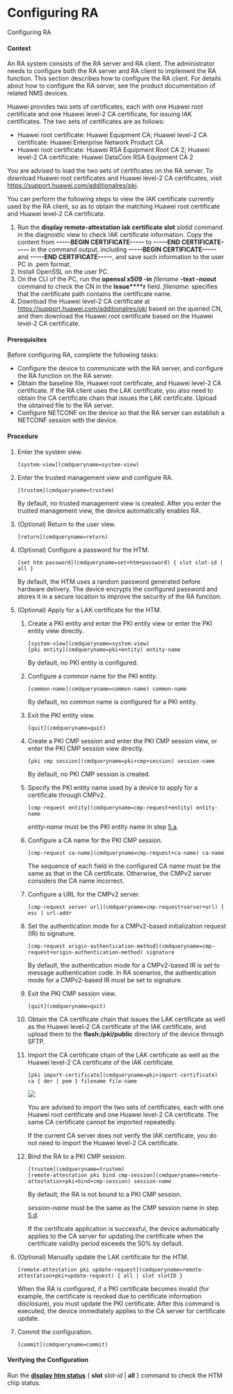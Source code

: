 Configuring RA
==============

Configuring RA

#### Context

An RA system consists of the RA server and RA client. The administrator needs to configure both the RA server and RA client to implement the RA function. This section describes how to configure the RA client. For details about how to configure the RA server, see the product documentation of related NMS devices.

Huawei provides two sets of certificates, each with one Huawei root certificate and one Huawei level-2 CA certificate, for issuing IAK certificates. The two sets of certificates are as follows:

* Huawei root certificate: Huawei Equipment CA; Huawei level-2 CA certificate: Huawei Enterprise Network Product CA
* Huawei root certificate: Huawei RSA Equipment Root CA 2; Huawei level-2 CA certificate: Huawei DataCom RSA Equipment CA 2

You are advised to load the two sets of certificates on the RA server. To download Huawei root certificates and Huawei level-2 CA certificates, visit <https://support.huawei.com/additionalres/pki>.

You can perform the following steps to view the IAK certificate currently used by the RA client, so as to obtain the matching Huawei root certificate and Huawei level-2 CA certificate.

1. Run the **display remote-attestation iak certificate slot** *slotid* command in the diagnostic view to check IAK certificate information. Copy the content from **-----BEGIN CERTIFICATE-----** to **-----END CERTIFICATE-----** in the command output, including **-----BEGIN CERTIFICATE-----** and **-----END CERTIFICATE-----**, and save such information to the user PC in .pem format.
2. Install OpenSSL on the user PC.
3. On the CLI of the PC, run the **openssl x509 -in** *filename* **-text -noout** command to check the CN in the **Issue****r** field. *filename*: specifies that the certificate path contains the certificate name.
4. Download the Huawei level-2 CA certificate at <https://support.huawei.com/additionalres/pki> based on the queried CN, and then download the Huawei root certificate based on the Huawei level-2 CA certificate.

#### Prerequisites

Before configuring RA, complete the following tasks:

* Configure the device to communicate with the RA server, and configure the RA function on the RA server.
* Obtain the baseline file, Huawei root certificate, and Huawei level-2 CA certificate. If the RA client uses the LAK certificate, you also need to obtain the CA certificate chain that issues the LAK certificate. Upload the obtained file to the RA server.
* Configure NETCONF on the device so that the RA server can establish a NETCONF session with the device.

#### Procedure

1. Enter the system view.
   
   
   ```
   [system-view](cmdqueryname=system-view)
   ```
2. Enter the trusted management view and configure RA.
   
   
   ```
   [trustem](cmdqueryname=trustem)
   ```
   
   By default, no trusted management view is created. After you enter the trusted management view, the device automatically enables RA.
3. (Optional) Return to the user view.
   
   
   ```
   [return](cmdqueryname=return)
   ```
4. (Optional) Configure a password for the HTM.
   
   
   ```
   [set htm password](cmdqueryname=set+htm+password) { slot slot-id | all }
   ```
   
   By default, the HTM uses a random password generated before hardware delivery. The device encrypts the configured password and stores it in a secure location to improve the security of the RA function.
5. (Optional) Apply for a LAK certificate for the HTM.
   1. Create a PKI entity and enter the PKI entity view or enter the PKI entity view directly.
      
      
      ```
      [system-view](cmdqueryname=system-view)
      [pki entity](cmdqueryname=pki+entity) entity-name
      ```
      
      By default, no PKI entity is configured.
   2. Configure a common name for the PKI entity.
      
      
      ```
      [common-name](cmdqueryname=common-name) common-name
      ```
      
      By default, no common name is configured for a PKI entity.
   3. Exit the PKI entity view.
      
      
      ```
      [quit](cmdqueryname=quit)
      ```
   4. Create a PKI CMP session and enter the PKI CMP session view, or enter the PKI CMP session view directly.
      
      
      ```
      [pki cmp session](cmdqueryname=pki+cmp+session) session-name
      ```
      
      By default, no PKI CMP session is created.
   5. Specify the PKI entity name used by a device to apply for a certificate through CMPv2.
      
      
      ```
      [cmp-request entity](cmdqueryname=cmp-request+entity) entity-name
      ```
      
      *entity-name* must be the PKI entity name in step [5.a](#EN-US_TASK_0000001513034938__substep3300184513173).
   6. Configure a CA name for the PKI CMP session.
      
      
      ```
      [cmp-request ca-name](cmdqueryname=cmp-request+ca-name) ca-name
      ```
      
      The sequence of each field in the configured CA name must be the same as that in the CA certificate. Otherwise, the CMPv2 server considers the CA name incorrect.
   7. Configure a URL for the CMPv2 server.
      
      
      ```
      [cmp-request server url](cmdqueryname=cmp-request+server+url) [ esc ] url-addr 
      ```
   8. Set the authentication mode for a CMPv2-based initialization request (IR) to signature.
      
      
      ```
      [cmp-request origin-authentication-method](cmdqueryname=cmp-request+origin-authentication-method) signature
      ```
      
      By default, the authentication mode for a CMPv2-based IR is set to message authentication code. In RA scenarios, the authentication mode for a CMPv2-based IR must be set to signature.
   9. Exit the PKI CMP session view.
      
      
      ```
      [quit](cmdqueryname=quit)
      ```
   10. Obtain the CA certificate chain that issues the LAK certificate as well as the Huawei level-2 CA certificate of the IAK certificate, and upload them to the **flash:/pki/public** directory of the device through SFTP.
   11. Import the CA certificate chain of the LAK certificate as well as the Huawei level-2 CA certificate of the IAK certificate.
       
       
       ```
       [pki import-certificate](cmdqueryname=pki+import-certificate) ca { der | pem } filename file-name
       ```
       ![](../public_sys-resources/note_3.0-en-us.png) 
       
       You are advised to import the two sets of certificates, each with one Huawei root certificate and one Huawei level-2 CA certificate. The same CA certificate cannot be imported repeatedly.
       
       If the current CA server does not verify the IAK certificate, you do not need to import the Huawei level-2 CA certificate.
   12. Bind the RA to a PKI CMP session.
       
       
       ```
       [trustem](cmdqueryname=trustem)
       [remote-attestation pki bind cmp-session](cmdqueryname=remote-attestation+pki+bind+cmp-session) session-name
       ```
       
       By default, the RA is not bound to a PKI CMP session.
       
       *session-name* must be the same as the CMP session name in step [5.d](#EN-US_TASK_0000001513034938__substep1198315311203).
       
       If the certificate application is successful, the device automatically applies to the CA server for updating the certificate when the certificate validity period exceeds the 50% by default.
6. (Optional) Manually update the LAK certificate for the HTM.
   
   
   ```
   [remote-attestation pki update-request](cmdqueryname=remote-attestation+pki+update-request) { all | slot slotID }
   ```
   
   When the RA is configured, if a PKI certificate becomes invalid (for example, the certificate is revoked due to certificate information disclosure), you must update the PKI certificate. After this command is executed, the device immediately applies to the CA server for certificate update.
7. Commit the configuration.
   
   
   ```
   [commit](cmdqueryname=commit)
   ```

#### Verifying the Configuration

Run the [**display htm status**](cmdqueryname=display+htm+status) { **slot** *slot-id* | **all** } command to check the HTM chip status.